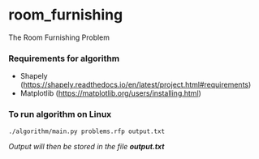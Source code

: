 # room_furnishing
The Room Furnishing Problem 


### Requirements for algorithm
- Shapely (https://shapely.readthedocs.io/en/latest/project.html#requirements)
- Matplotlib (https://matplotlib.org/users/installing.html)

### To run algorithm on Linux
`./algorithm/main.py problems.rfp output.txt`

*Output will then be stored in the file __output.txt__*
